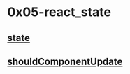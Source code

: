# 0x05-react_state

## [state](https://www.taniarascia.com/getting-started-with-react/#state)

## [shouldComponentUpdate](https://www.youtube.com/watch?v=Fey52mT8Tbk)
 